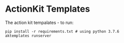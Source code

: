 # ActionKit Templates

The action kit tempalates - to run:

```
pip install -r requirements.txt # using python 3.7.6
aktemplates runserver
```
